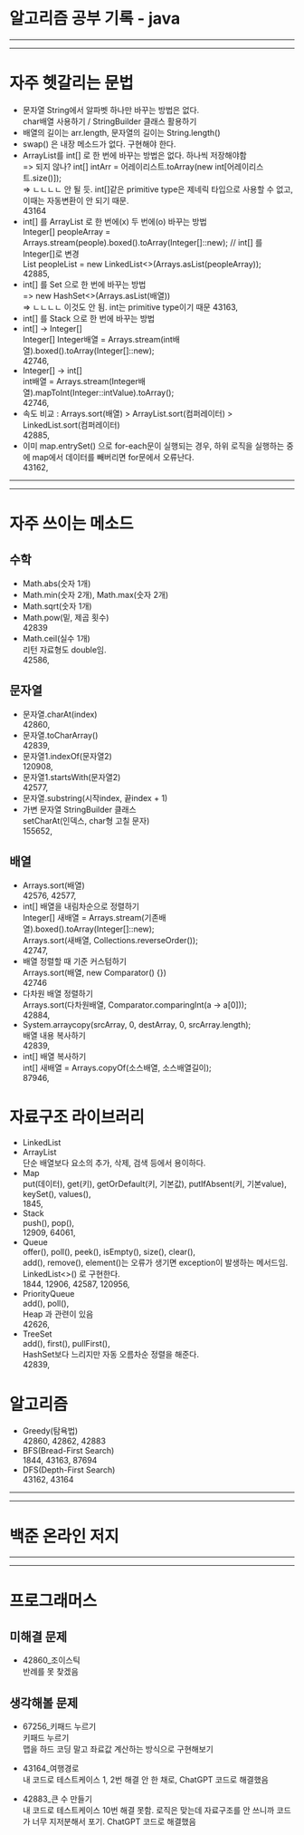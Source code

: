 # 알고리즘 공부 기록 - java

---

---

# 자주 헷갈리는 문법

* 문자열 String에서 알파벳 하나만 바꾸는 방법은 없다. <br>
char배열 사용하기 / StringBuilder 클래스 활용하기
* 배열의 길이는 arr.length, 문자열의 길이는 String.length()
* swap() 은 내장 메소드가 없다. 구현해야 한다.
* ArrayList<Integer>를 int[] 로 한 번에 바꾸는 방법은 없다. 하나씩 저장해야함 <br>
=> 되지 않나? int[] intArr = 어레이리스트.toArray(new int[어레이리스트.size()]); <br>
=> ㄴㄴㄴㄴ 안 될 듯. int[]같은 primitive type은 제네릭 타입으로 사용할 수 없고, 이때는 자동변환이 안 되기 때문. <br>
43164
* int[] 를 ArrayList 로 한 번에(x) 두 번에(o) 바꾸는 방법 <br>
Integer[] peopleArray = Arrays.stream(people).boxed().toArray(Integer[]::new); // int[] 를 Integer[]로 변경 <br>
List<Integer> peopleList = new LinkedList<>(Arrays.asList(peopleArray)); <br>
42885,
* int[] 를 Set 으로 한 번에 바꾸는 방법 <br>
=> new HashSet<>(Arrays.asList(배열)) <br>
=> ㄴㄴㄴㄴ 이것도 안 됨. int는 primitive type이기 때문
43163,
* int[] 를 Stack 으로 한 번에 바꾸는 방법
* int[] -> Integer[] <br>
Integer[] Integer배열 = Arrays.stream(int배열).boxed().toArray(Integer[]::new); <br>
42746,
* Integer[] -> int[] <br>
int배열 = Arrays.stream(Integer배열).mapToInt(Integer::intValue).toArray(); <br>
42746,
* 속도 비교 : Arrays.sort(배열) > ArrayList.sort(컴퍼레이터) > LinkedList.sort(컴퍼레이터) <br>
42885,
* 이미 map.entrySet() 으로 for-each문이 실행되는 경우, 하위 로직을 실행하는 중에 map에서 데이터를 빼버리면
for문에서 오류난다. <br>
43162,

---

---

# 자주 쓰이는 메소드

## 수학

* Math.abs(숫자 1개)
* Math.min(숫자 2개), Math.max(숫자 2개)
* Math.sqrt(숫자 1개)
* Math.pow(밑, 제곱 횟수) <br>
42839
* Math.ceil(실수 1개) <br>
리턴 자료형도 double임. <br>
42586,

## 문자열

* 문자열.charAt(index) <br>
42860,
* 문자열.toCharArray() <br>
42839,
* 문자열1.indexOf(문자열2) <br>
120908,
* 문자열1.startsWith(문자열2) <br>
42577,
* 문자열.substring(시작index, 끝index + 1)
* 가변 문자열 StringBuilder 클래스 <br>
setCharAt(인덱스, char형 고칠 문자) <br>
155652,

## 배열

* Arrays.sort(배열) <br>
42576, 42577, <br>
* int[] 배열을 내림차순으로 정렬하기 <br>
Integer[] 새배열 = Arrays.stream(기존배열).boxed().toArray(Integer[]::new); <br>
Arrays.sort(새배열, Collections.reverseOrder()); <br>
42747,
* 배열 정렬할 때 기준 커스텀하기 <br>
Arrays.sort(배열, new Comparator<Integer>() {}) <br>
42746
* 다차원 배열 정렬하기 <br>
Arrays.sort(다차원배열, Comparator.comparingInt(a -> a[0])); <br>
42884,
* System.arraycopy(srcArray, 0, destArray, 0, srcArray.length); <br>
배열 내용 복사하기 <br>
42839, <br>
* int[] 배열 복사하기 <br>
int[] 새배열 = Arrays.copyOf(소스배열, 소스배열길이); <br>
87946,

# 자료구조 라이브러리

* LinkedList
* ArrayList <br>
단순 배열보다 요소의 추가, 삭제, 검색 등에서 용이하다.
* Map <br>
put(데이터), get(키), getOrDefault(키, 기본값), putIfAbsent(키, 기본value), keySet(), values(), <br>
1845, <br>
* Stack <br>
push(), pop(), <br>
12909, 64061,
* Queue <br>
offer(), poll(), peek(), isEmpty(), size(), clear(), <br>
add(), remove(), element()는 오류가 생기면 exception이 발생하는 메서드임. <br>
LinkedList<>() 로 구현한다. <br>
1844, 12906, 42587, 120956,
* PriorityQueue <br>
add(), poll(), <br>
Heap 과 관련이 있음 <br>
42626, <br>
* TreeSet <br>
add(), first(), pullFirst(), <br>
HashSet보다 느리지만 자동 오름차순 정렬을 해준다. <br>
42839, <br>

# 알고리즘

* Greedy(탐욕법) <br>
42860, 42862, 42883
* BFS(Bread-First Search) <br>
1844, 43163, 87694
* DFS(Depth-First Search) <br>
43162, 43164

---

---

# 백준 온라인 저지

---

---

# 프로그래머스

## 미해결 문제

* 42860_조이스틱 <br>
반례를 못 찾겠음

## 생각해볼 문제

* 67256_키패드 누르기 <br>
키패드 누르기 <br>
맵을 하드 코딩 말고 좌료값 계산하는 방식으로 구현해보기

* 43164_여행경로 <br>
내 코드로 테스트케이스 1, 2번 해결 안 한 채로, ChatGPT 코드로 해결했음
* 42883_큰 수 만들기 <br>
내 코드로 테스트케이스 10번 해결 못함. 로직은 맞는데 자료구조를 안 쓰니까 코드가 너무 지저분해서 포기. ChatGPT 코드로 해결했음